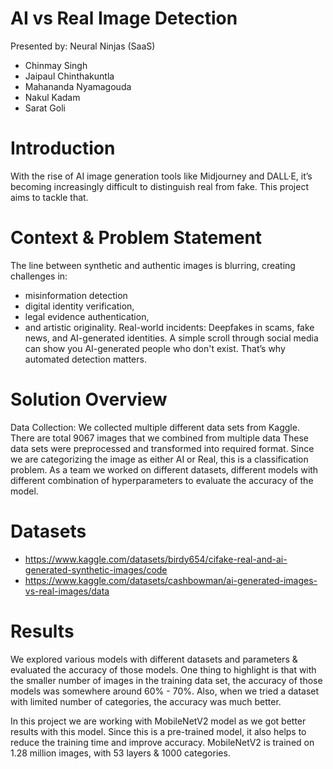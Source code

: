 # AI vs Real Image Detection

Presented by: Neural Ninjas (SaaS)
- Chinmay Singh
- Jaipaul Chinthakuntla
- Mahananda Nyamagouda
- Nakul Kadam
- Sarat Goli

# Introduction
With the rise of AI image generation tools like Midjourney and DALL·E, it’s becoming increasingly difficult to distinguish real from fake. This project aims to tackle that.

# Context & Problem Statement
The line between synthetic and authentic images is blurring, creating challenges in:
- misinformation detection
- digital identity verification, 
- legal evidence authentication, 
- and artistic originality.
Real-world incidents: Deepfakes in scams, fake news, and AI-generated identities.
A simple scroll through social media can show you AI-generated people who don't exist. That’s why automated detection matters.

# Solution Overview
Data Collection: We collected multiple different data sets from Kaggle. There are total 9067 images that we combined from multiple data
These data sets were preprocessed and transformed into required format. 
Since we are categorizing the image as either AI or Real, this is a classification problem. 
As a team we worked on different datasets, different models with different combination of hyperparameters to evaluate the accuracy of the model. 

# Datasets
- https://www.kaggle.com/datasets/birdy654/cifake-real-and-ai-generated-synthetic-images/code
- https://www.kaggle.com/datasets/cashbowman/ai-generated-images-vs-real-images/data

# Results
We explored various models with different datasets and parameters & evaluated the accuracy of those models. 
One thing to highlight is that with the smaller number of images in the training data set, the accuracy of those models was somewhere around 60% - 70%.
Also, when we tried a dataset with limited number of categories, the accuracy was much better.

In this project we are working with MobileNetV2 model as we got better results with this model. Since this is a pre-trained model, it also helps to reduce the training time and improve accuracy. 
MobileNetV2 is trained on 1.28 million images, with 53 layers & 1000 categories.

